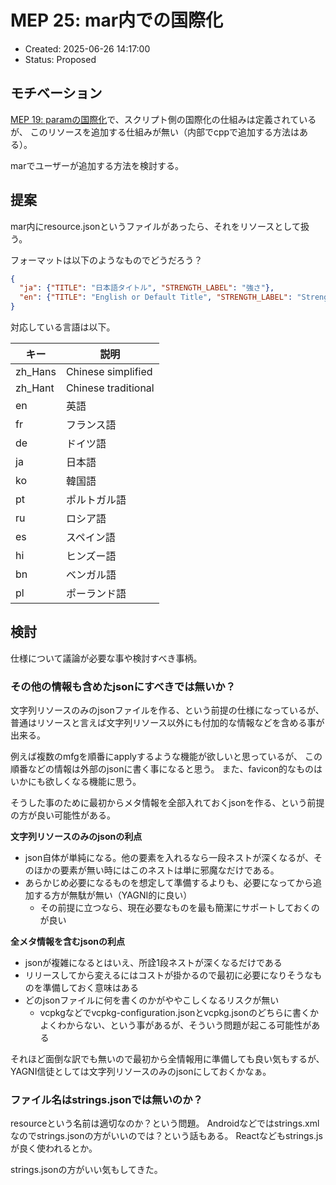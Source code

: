 # MEP 25: mar内での国際化

- Created: 2025-06-26 14:17:00
- Status: Proposed

## モチベーション

[MEP 19: paramの国際化](19.md)で、スクリプト側の国際化の仕組みは定義されているが、
このリソースを追加する仕組みが無い（内部でcppで追加する方法はある）。

marでユーザーが追加する方法を検討する。

## 提案

mar内にresource.jsonというファイルがあったら、それをリソースとして扱う。

フォーマットは以下のようなものでどうだろう？

```json
{
  "ja": {"TITLE": "日本語タイトル", "STRENGTH_LABEL": "強さ"},
  "en": {"TITLE": "English or Default Title", "STRENGTH_LABEL": "Strength"},
}
```

対応している言語は以下。

| キー | 説明 |
| ---- | ---- |
| zh_Hans | Chinese simplified |
| zh_Hant | Chinese traditional |
| en | 英語 |
| fr | フランス語 |
| de | ドイツ語 |
| ja | 日本語 |
| ko | 韓国語 |
| pt | ポルトガル語 |
| ru | ロシア語 |
| es | スペイン語 |
| hi | ヒンズー語 |
| bn | ベンガル語 |
| pl | ポーランド語 |


## 検討

仕様について議論が必要な事や検討すべき事柄。

### その他の情報も含めたjsonにすべきでは無いか？

文字列リソースのみのjsonファイルを作る、という前提の仕様になっているが、
普通はリソースと言えば文字列リソース以外にも付加的な情報などを含める事が出来る。

例えば複数のmfgを順番にapplyするような機能が欲しいと思っているが、
この順番などの情報は外部のjsonに書く事になると思う。
また、favicon的なものはいかにも欲しくなる機能に思う。

そうした事のために最初からメタ情報を全部入れておくjsonを作る、という前提の方が良い可能性がある。

**文字列リソースのみのjsonの利点**

- json自体が単純になる。他の要素を入れるなら一段ネストが深くなるが、そのほかの要素が無い時にはこのネストは単に邪魔なだけである。
- あらかじめ必要になるものを想定して準備するよりも、必要になってから追加する方が無駄が無い（YAGNI的に良い）
  - その前提に立つなら、現在必要なものを最も簡潔にサポートしておくのが良い

**全メタ情報を含むjsonの利点**

- jsonが複雑になるとはいえ、所詮1段ネストが深くなるだけである
- リリースしてから変えるにはコストが掛かるので最初に必要になりそうなものを準備しておく意味はある
- どのjsonファイルに何を書くのかがややこしくなるリスクが無い
  - vcpkgなどでvcpkg-configuration.jsonとvcpkg.jsonのどちらに書くかよくわからない、という事があるが、そういう問題が起こる可能性がある

それほど面倒な訳でも無いので最初から全情報用に準備しても良い気もするが、YAGNI信徒としては文字列リソースのみのjsonにしておくかなぁ。

### ファイル名はstrings.jsonでは無いのか？

resourceという名前は適切なのか？という問題。
Androidなどではstrings.xmlなのでstrings.jsonの方がいいのでは？という話もある。
Reactなどもstrings.jsが良く使われるとか。

strings.jsonの方がいい気もしてきた。

